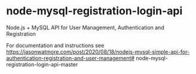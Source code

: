 # node-mysql-registration-login-api

Node.js + MySQL API for User Management, Authentication and Registration

For documentation and instructions see https://jasonwatmore.com/post/2020/08/18/nodejs-mysql-simple-api-for-authentication-registration-and-user-management#   n o d e - m y s q l - r e g i s t r a t i o n - l o g i n - a p i - m a s t e r  
 